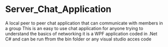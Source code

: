 # Server_Chat_Application
A local peer to peer chat application that can communicate with members in a group
This is an easy to use chat application for anyone trying to understand the basics of networking
it is a WPF application coded in .Net C# and can be run ffrom the bin folder or any visual studio acces code
